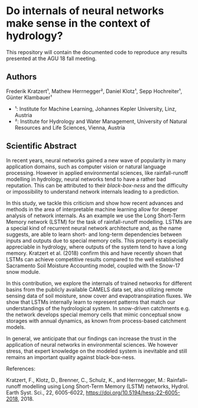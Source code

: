 # Do internals of neural networks make sense in the context of hydrology?

This repository will contain the documented code to reproduce any results presented at the AGU 18 fall meeting.

## Authors
Frederik Kratzert¹, Mathew Herrnegger², Daniel Klotz¹, Sepp Hochreiter¹, Günter Klambauer¹

- ¹: Institute for Machine Learning, Johannes Kepler University, Linz, Austria
- ²: Institute for Hydrology and Water Management, University of Natural Resources and Life Sciences, Vienna, Austria


## Scientific Abstract

In recent years, neural networks gained a new wave of popularity in many application domains, such as computer vision or natural language processing. However in applied environmental sciences, like rainfall-runoff modelling in hydrology, neural networks tend to have a rather bad reputation. This can be attributed to their _black-box-ness_ and the difficulty or impossibility to understand network internals leading to a prediction.

In this study, we tackle this criticism and show how recent advances and methods in the area of interpretable machine learning allow for deeper analysis of network internals. As an example we use the Long Short-Term Memory network (LSTM) for the task of rainfall-runoff modelling. LSTMs are a special kind of recurrent neural network architecture and, as the name suggests, are able to learn short- and long-term dependencies between inputs and outputs due to special memory cells. This property is especially appreciable in hydrology, where outputs of the system tend to have a long memory. Kratzert et al. (2018) confirm this and have recently shown that LSTMs can achieve competitive results compared to the well established Sacramento Soil Moisture Accounting model, coupled with the Snow-17 snow module.

In this contribution, we explore the internals of trained networks for different basins from the publicly available CAMELS data set, also utilizing remote sensing data of soil moisture, snow cover and evapotranspiration fluxes. We show that LSTMs internally learn to represent patterns that match our understandings of the hydrological system. In snow-driven catchments e.g. the network develops special memory cells that mimic conceptual snow storages with annual dynamics, as known from process-based catchment models.

In general, we anticipate that our findings can increase the trust in the application of neural networks in environmental sciences. We however stress, that expert knowledge on the modeled system is inevitable and still remains an important quality against black-box-ness.

References:

Kratzert, F., Klotz, D., Brenner, C., Schulz, K., and Herrnegger, M.: Rainfall–runoff modelling using Long Short-Term Memory (LSTM) networks, Hydrol. Earth Syst. Sci., 22, 6005-6022, https://doi.org/10.5194/hess-22-6005-2018, 2018. 
